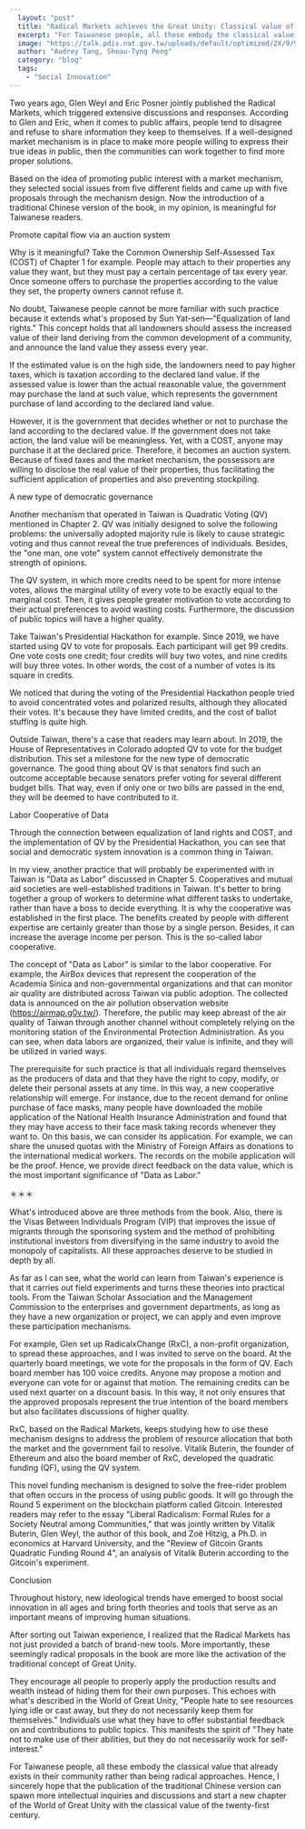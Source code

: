 ```yaml
---
  layout: "post"
  title: "Radical Markets achieves the Great Unity: Classical value of the twenty-first century"
  excerpt: "For Taiwanese people, all these embody the classical value that already exists in their community rather than being radical approaches."
  image: "https://talk.pdis.nat.gov.tw/uploads/default/optimized/2X/9/997ce7f4a6d8b61e62021dfad4ce3707a995f42b_2_1380x920.jpeg"
  author: "Audrey Tang, Sheau-Tyng Peng"
  category: "blog"
  tags: 
    - "Social Innovation"
---
```


Two years ago, Glen Weyl and Eric Posner jointly published the Radical Markets, which triggered extensive discussions and responses. According to Glen and Eric, when it comes to public affairs, people tend to disagree and refuse to share information they keep to themselves. If a well-designed market mechanism is in place to make more people willing to express their true ideas in public, then the communities can work together to find more proper solutions.

Based on the idea of promoting public interest with a market mechanism, they selected social issues from five different fields and came up with five proposals through the mechanism design. Now the introduction of a traditional Chinese version of the book, in my opinion, is meaningful for Taiwanese readers.

Promote capital flow via an auction system

Why is it meaningful? Take the Common Ownership Self-Assessed Tax (COST) of Chapter 1 for example. People may attach to their properties any value they want, but they must pay a certain percentage of tax every year. Once someone offers to purchase the properties according to the value they set, the property owners cannot refuse it.

No doubt, Taiwanese people cannot be more familiar with such practice because it extends what's proposed by Sun Yat-sen—"Equalization of land rights." This concept holds that all landowners should assess the increased value of their land deriving from the common development of a community, and announce the land value they assess every year.

If the estimated value is on the high side, the landowners need to pay higher taxes, which is taxation according to the declared land value. If the assessed value is lower than the actual reasonable value, the government may purchase the land at such value, which represents the government purchase of land according to the declared land value.

However, it is the government that decides whether or not to purchase the land according to the declared value. If the government does not take action, the land value will be meaningless. Yet, with a COST, anyone may purchase it at the declared price. Therefore, it becomes an auction system. Because of fixed taxes and the market mechanism, the possessors are willing to disclose the real value of their properties, thus facilitating the sufficient application of properties and also preventing stockpiling.

A new type of democratic governance

Another mechanism that operated in Taiwan is Quadratic Voting (QV) mentioned in Chapter 2. QV was initially designed to solve the following problems: the universally adopted majority rule is likely to cause strategic voting and thus cannot reveal the true preferences of individuals. Besides, the "one man, one vote" system cannot effectively demonstrate the strength of opinions.

The QV system, in which more credits need to be spent for more intense votes, allows the marginal utility of every vote to be exactly equal to the marginal cost. Then, it gives people greater motivation to vote according to their actual preferences to avoid wasting costs. Furthermore, the discussion of public topics will have a higher quality.

Take Taiwan's Presidential Hackathon for example. Since 2019, we have started using QV to vote for proposals. Each participant will get 99 credits. One vote costs one credit; four credits will buy two votes, and nine credits will buy three votes. In other words, the cost of a number of votes is its square in credits.

We noticed that during the voting of the Presidential Hackathon people tried to avoid concentrated votes and polarized results, although they allocated their votes. It's because they have limited credits, and the cost of ballot stuffing is quite high.

Outside Taiwan, there's a case that readers may learn about. In 2019, the House of Representatives in Colorado adopted QV to vote for the budget distribution. This set a milestone for the new type of democratic governance. The good thing about QV is that senators find such an outcome acceptable because senators prefer voting for several different budget bills. That way, even if only one or two bills are passed in the end, they will be deemed to have contributed to it.

Labor Cooperative of Data

Through the connection between equalization of land rights and COST, and the implementation of QV by the Presidential Hackathon, you can see that social and democratic system innovation is a common thing in Taiwan.

In my view, another practice that will probably be experimented with in Taiwan is "Data as Labor" discussed in Chapter 5. Cooperatives and mutual aid societies are well-established traditions in Taiwan. It's better to bring together a group of workers to determine what different tasks to undertake, rather than have a boss to decide everything. It is why the cooperative was established in the first place. The benefits created by people with different expertise are certainly greater than those by a single person. Besides, it can increase the average income per person. This is the so-called labor cooperative.

The concept of "Data as Labor" is similar to the labor cooperative. For example, the AirBox devices that represent the cooperation of the Academia Sinica and non-governmental organizations and that can monitor air quality are distributed across Taiwan via public adoption. The collected data is announced on the air pollution observation website (https://airmap.g0v.tw/). Therefore, the public may keep abreast of the air quality of Taiwan through another channel without completely relying on the monitoring station of the Environmental Protection Administration. As you can see, when data labors are organized, their value is infinite, and they will be utilized in varied ways.

The prerequisite for such practice is that all individuals regard themselves as the producers of data and that they have the right to copy, modify, or delete their personal assets at any time. In this way, a new cooperative relationship will emerge. For instance, due to the recent demand for online purchase of face masks, many people have downloaded the mobile application of the National Health Insurance Administration and found that they may have access to their face mask taking records whenever they want to. On this basis, we can consider its application. For example, we can share the unused quotas with the Ministry of Foreign Affairs as donations to the international medical workers. The records on the mobile application will be the proof. Hence, we provide direct feedback on the data value, which is the most important significance of "Data as Labor."

＊＊＊

What's introduced above are three methods from the book. Also, there is the Visas Between Individuals Program (VIP) that improves the issue of migrants through the sponsoring system and the method of prohibiting institutional investors from diversifying in the same industry to avoid the monopoly of capitalists. All these approaches deserve to be studied in depth by all.

As far as I can see, what the world can learn from Taiwan's experience is that it carries out field experiments and turns these theories into practical tools. From the Taiwan Scholar Association and the Management Commission to the enterprises and government departments, as long as they have a new organization or project, we can apply and even improve these participation mechanisms.

For example, Glen set up RadicalxChange (RxC), a non-profit organization, to spread these approaches, and I was invited to serve on the board. At the quarterly board meetings, we vote for the proposals in the form of QV. Each board member has 100 voice credits. Anyone may propose a motion and everyone can vote for or against that motion. The remaining credits can be used next quarter on a discount basis. In this way, it not only ensures that the approved proposals represent the true intention of the board members but also facilitates discussions of higher quality.

RxC, based on the Radical Markets, keeps studying how to use these mechanism designs to address the problem of resource allocation that both the market and the government fail to resolve. Vitalik Buterin, the founder of Ethereum and also the board member of RxC, developed the quadratic funding (QF), using the QV system.

This novel funding mechanism is designed to solve the free-rider problem that often occurs in the process of using public goods. It will go through the Round 5 experiment on the blockchain platform called Gitcoin. Interested readers may refer to the essay "Liberal Radicalism: Formal Rules for a Society Neutral among Communities," that was jointly written by Vitalik Buterin, Glen Weyl, the author of this book, and Zoë Hitzig, a Ph.D. in economics at Harvard University, and the "Review of Gitcoin Grants Quadratic Funding Round 4", an analysis of Vitalik Buterin according to the Gitcoin's experiment.

Conclusion

Throughout history, new ideological trends have emerged to boost social innovation in all ages and bring forth theories and tools that serve as an important means of improving human situations.

After sorting out Taiwan experience, I realized that the Radical Markets has not just provided a batch of brand-new tools. More importantly, these seemingly radical proposals in the book are more like the activation of the traditional concept of Great Unity.

They encourage all people to properly apply the production results and wealth instead of hiding them for their own purposes. This echoes with what's described in the World of Great Unity, "People hate to see resources lying idle or cast away, but they do not necessarily keep them for themselves." Individuals use what they have to offer substantial feedback on and contributions to public topics. This manifests the spirit of "They hate not to make use of their abilities, but they do not necessarily work for self-interest."

For Taiwanese people, all these embody the classical value that already exists in their community rather than being radical approaches. Hence, I sincerely hope that the publication of the traditional Chinese version can spawn more intellectual inquiries and discussions and start a new chapter of the World of Great Unity with the classical value of the twenty-first century.
